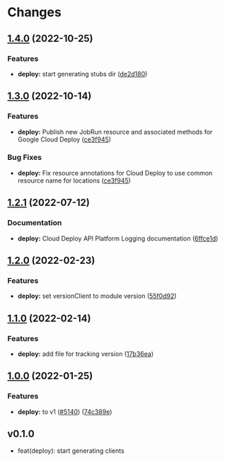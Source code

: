 # Changes


## [1.4.0](https://github.com/googleapis/google-cloud-go/compare/deploy/v1.3.0...deploy/v1.4.0) (2022-10-25)


### Features

* **deploy:** start generating stubs dir ([de2d180](https://github.com/googleapis/google-cloud-go/commit/de2d18066dc613b72f6f8db93ca60146dabcfdcc))

## [1.3.0](https://github.com/googleapis/google-cloud-go/compare/deploy/v1.2.1...deploy/v1.3.0) (2022-10-14)


### Features

* **deploy:** Publish new JobRun resource and associated methods for Google Cloud Deploy ([ce3f945](https://github.com/googleapis/google-cloud-go/commit/ce3f9458e511eca0910992763232abbcd64698f1))


### Bug Fixes

* **deploy:** Fix resource annotations for Cloud Deploy to use common resource name for locations ([ce3f945](https://github.com/googleapis/google-cloud-go/commit/ce3f9458e511eca0910992763232abbcd64698f1))

## [1.2.1](https://github.com/googleapis/google-cloud-go/compare/deploy/v1.2.0...deploy/v1.2.1) (2022-07-12)


### Documentation

* **deploy:** Cloud Deploy API Platform Logging documentation ([6ffce1d](https://github.com/googleapis/google-cloud-go/commit/6ffce1dbf567758d23ac39aaf63dc17ced5e4db9))

## [1.2.0](https://github.com/googleapis/google-cloud-go/compare/deploy/v1.1.0...deploy/v1.2.0) (2022-02-23)


### Features

* **deploy:** set versionClient to module version ([55f0d92](https://github.com/googleapis/google-cloud-go/commit/55f0d92bf112f14b024b4ab0076c9875a17423c9))

## [1.1.0](https://github.com/googleapis/google-cloud-go/compare/deploy/v1.0.0...deploy/v1.1.0) (2022-02-14)


### Features

* **deploy:** add file for tracking version ([17b36ea](https://github.com/googleapis/google-cloud-go/commit/17b36ead42a96b1a01105122074e65164357519e))

## [1.0.0](https://www.github.com/googleapis/google-cloud-go/compare/deploy/v0.1.0...deploy/v1.0.0) (2022-01-25)


### Features

* **deploy:** to v1 ([#5140](https://www.github.com/googleapis/google-cloud-go/issues/5140)) ([74c389e](https://www.github.com/googleapis/google-cloud-go/commit/74c389e26c1ce8b0ce9ede7b298c6a8a9d106094))

## v0.1.0

- feat(deploy): start generating clients
